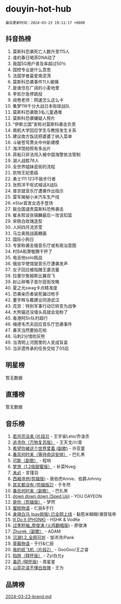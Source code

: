 # douyin-hot-hub

`最后更新时间：2024-03-23 19:11:17 +0800`

## 抖音热榜

1. 莫斯科恐袭死亡人数升至115人
1. 谁的春日喝茶DNA动了
1. 我国5G用户普及率超过50％
1. 国控专业是什么意思
1. 法国学者最爱南泥湾
1. 莫斯科恐袭事件11人被捕
1. 是谁住在广阔的小麦地里
1. 李凯尔急停跳投
1. 阅卷老师：网速怎么这么卡
1. 集梦116千分大战日本街球战队
1. 莫斯科恐袭致3名儿童遇难
1. 莫斯科恐袭嫌疑人照片
1. “伊斯兰国”宣称对莫斯科袭击负责
1. 南航大学回应学生与教授发生关系
1. 建议南方饭店把婆婆丁纳入菜单
1. 斗破苍穹萧炎中州新建模
1. 海洋馆拍照有多出片
1. 菲船只非法闯入被中国海警依法管制
1. 湖人战胜76人
1. 全世界姐妹逛街的流程
1. 凯特王妃患癌
1. 勇士111:123不敌步行者
1. 张照洋干呕式喊话X战队
1. 普京就音乐厅遭袭作出指示
1. 雷军揭秘小米汽车生产线
1. eStar首发女选手登场
1. 联合国谴责莫斯科恐怖袭击
1. 崔永熙谈张镇麟最后一攻该扣篮
1. 宋轶白玫瑰造型
1. 人间四月流苏雪
1. 马立奥挑战画糖画
1. 国际小狗日
1. 专家称袭击俄音乐厅或有政治意图
1. 村BA和萧敬腾干杯了
1. 电吉他solo挑战
1. 俄驻华使馆就音乐厅遭袭发声
1. 女子回应被指蹭王婆流量
1. 拉塞尔詹姆斯比翼双飞
1. 赵让碎嘴子首尔逛街攻略
1. 夏之光swag卡点精准度
1. 恐袭亲历者装死骗过枪手
1. 董宇辉与戴建业同游武汉
1. 克宫：特别军事行动已转变为战争
1. 大熊猫还没墙头高就会宠粉了
1. 香港阿Sir队村超行
1. 梅德韦杰夫回应音乐厅恐袭事件
1. 春天当然要拍花啦
1. 马刺2分惜败灰熊
1. 当清明上河图里的人变成盲盒
1. 当非遗传承的任务交给了05后

## 明星榜

暂无数据

## 直播榜

暂无数据

## 音乐榜

1. [若月亮没来 (片段3)](https://sf6-cdn-tos.douyinstatic.com/obj/tos-cn-ve-2774/okfyEUsGW1B1ovJi5JiN9IjvAT2lMwA054GoEB) - 王宇宙Leto/乔浚丞
1. [追寻你（万物复苏版）](https://sf6-cdn-tos.douyinstatic.com/obj/tos-cn-ve-2774/oYeAZJsbjIDit9APmBg8u6uDUQnHmoCf3gbo74) - 王天戈/川青
1. [希望你被这个世界爱着 (副歌)](https://sf5-hl-cdn-tos.douyinstatic.com/obj/tos-cn-ve-2774/oUHCmWQfZlE3QQBKBeD8rCFLpJzPgCpImhsxMt) - 许亚童
1. [春风何时来（等待命运安排）](https://sf3-cdn-tos.douyinstatic.com/obj/tos-cn-ve-2774/oICBNbD3gelMfB4WgiD1KI2jQtXZE2FgHLwtsl) - 巴扎黑
1. [可能（副歌）](https://sf3-cdn-tos.douyinstatic.com/obj/tos-cn-ve-2774/cde1731888894259b333569393c2fb51) - 程响
1. [梦游（1.2倍甜蜜版）](https://sf3-cdn-tos.douyinstatic.com/obj/tos-cn-ve-2774/o4gyAUm8hwufoEABmwVIiQtHsFuGzAEEWtNMzo) - 补菜Nveg
1. [未必](https://sf6-cdn-tos.douyinstatic.com/obj/tos-cn-ve-2774/ogntQMFnKQDZUgTCYuJgfLEtleYZZFxBQqhhFB) - 言瑾羽
1. [西厢寻他(剪辑版)](https://sf6-cdn-tos.douyinstatic.com/obj/tos-cn-ve-2774/oUsAVfAQKlRNxEv5qxvIB8o5qmIWUcXbzJKJhw) - 唐伯虎Annie、伯爵Johnny
1. [其实都没有 (剪辑版2)](https://sf5-hl-cdn-tos.douyinstatic.com/obj/tos-cn-ve-2774/oEBNQenHZtBhxYjGgUDQk0BCHTigQafgFlbQ7k) - 于冬然
1. [春风何时来（副歌）](https://sf3-cdn-tos.douyinstatic.com/obj/tos-cn-ve-2774/ow7tbAiAWI2giBUrmu0hMMh3UYP3ZXdbDYiXd) - 巴扎黑
1. [down down down (Sped Up)](https://sf6-cdn-tos.douyinstatic.com/obj/tos-cn-ve-2774/ow80iABiXIO9DsFwK6WeZKMaJRi3BPJAotDy8m) - YOU DAYEON
1. [是你（剪辑版）](https://sf5-hl-cdn-tos.douyinstatic.com/obj/tos-cn-ve-2774/46019dae783c4c969944217fe1cfafc4) - 梦然
1. [蜜桃物语](https://sf5-hl-cdn-tos.douyinstatic.com/obj/tos-cn-ve-2774/oIhOSCZtIACtYU4XQkngiW9kCBfVD1Fz9IYeqL) - 仁辰&于行
1. [身骑白马 (pay姐版) 已全网上线](https://sf6-cdn-tos.douyinstatic.com/obj/tos-cn-ve-2774/oQLO5ZgLsFkaDhdIIveF2zUCgfweY0gWaH4AQG) - 黏苞米糊糊/潮音铭帝
1. [lll Do lt (PHONK)](https://sf5-hl-cdn-tos.douyinstatic.com/obj/tos-cn-ve-2774/osfNbddrZl4hIgEDk6kFftBDBJ1X8MZxH1QCOB) - HSHK & VodKe
1. [过季短袖_廖俊涛 (火鸡翻唱版)](https://sf3-cdn-tos.douyinstatic.com/obj/tos-cn-ve-2774/ogQVJl0tRBKxQgZji7YClFEBrVDeHpPTWfCZbQ) - 廖俊涛
1. [Zhurek（副歌）](https://sf6-cdn-tos.douyinstatic.com/obj/tos-cn-ve-2774/ooQm8FBZQDlf0btEYgVpCcSCQfrdJGBEKZYBGS) - ADAM
1. [沉溺1.2_全网可听](https://sf5-hl-cdn-tos.douyinstatic.com/obj/tos-cn-ve-2774/ok2QoiBqsWAX9McZmWiI9gAB0EzwD4Xj6yfmtH) - 邹沛沛/Pank
1. [草莓物语](https://sf5-hl-cdn-tos.douyinstatic.com/obj/tos-cn-ve-2774/okynhJ7jEAIIZBfsLgYMEI8QC3WbQNN66RKzhT) - 于行&仁辰
1. [我的纸飞机（片段2）](https://sf5-hl-cdn-tos.douyinstatic.com/obj/tos-cn-ve-2774/oM2ZrKcg2CD5AeRB2gkeXOFB1IxAGJdZPazYHf) - GooGoo/王之睿
1. [陷阱（释怀版）](https://sf3-cdn-tos.douyinstatic.com/obj/tos-cn-ve-2774/oE8C21LeZrzKLDFfQYgMzx4GAIHageG5IzayY7) - Zy/白允y
1. [毒药 (释怀版)](https://sf6-cdn-tos.douyinstatic.com/obj/tos-cn-ve-2774/oYILMEAzspdZBIzy4frJNB8ZHPHWAhiwowd4Ad) - 周星星
1. [山茶花读不懂白玫瑰](https://sf5-hl-cdn-tos.douyinstatic.com/obj/tos-cn-ve-2774/osfn8B7DktrRHEPJgPCfDbw7QDQEkwC16BxZg9) - 王为

## 品牌榜

[2024-03-23-brand.md](2024-03-23-brand.md)
